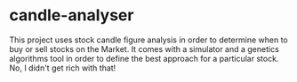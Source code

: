 # candle-analyser
This project uses stock candle figure analysis in order to determine when to buy or sell stocks on the Market. It comes with a simulator and a genetics algorithms tool in order to define the best approach for a particular stock. No, I didn't get rich with that!
